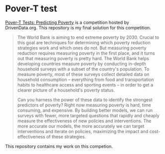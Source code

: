 # Pover-T test
[Pover-T Tests: Predicting Poverty](https://www.drivendata.org/competitions/50/worldbank-poverty-prediction/page/99/) is a competition hosted by DrivenData.org. This repository is my final solution for this competition.
> The World Bank is aiming to end extreme poverty by 2030. Crucial to this goal are techniques for determining which poverty reduction strategies work and which ones do not. But measuring poverty reduction requires measuring poverty in the first place, and it turns out that measuring poverty is pretty hard. The World Bank helps developing countries measure poverty by conducting in-depth household surveys with a subset of the country's population. To measure poverty, most of these surveys collect detailed data on household consumption – everything from food and transportation habits to healthcare access and sporting events – in order to get a clearer picture of a household's poverty status.
>
> Can you harness the power of these data to identify the strongest predictors of poverty? Right now measuring poverty is hard, time consuming, and expensive. By building better models, we can run surveys with fewer, more targeted questions that rapidly and cheaply measure the effectiveness of new policies and interventions. The more accurate our models, the more accurately we can target interventions and iterate on policies, maximizing the impact and cost-effectiveness of these strategies.

This repository contains my work on this competion.
